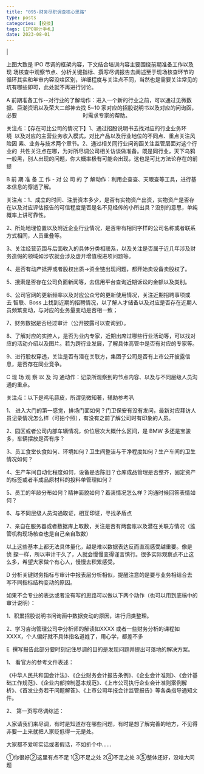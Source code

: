 ```yaml
---
title: "095-财务尽职调查核心思路"
type: posts
categories: [投技]
tags: [IPO审计手札]
date: 2023-08-01
---
```

[](https://img.richfan.site/ibank/IPO审计札记/095-财务尽职调查核心思路_1.png)|

上图大致是 IPO 尽调的框架内容，下文结合培训内容主要围绕前期准备工作以及现 场核查中观察节点、分析关键指标、撰写尽调报告去阐述至于现场核查环节的循环其实和年审内容没啥区别，详细程度与关注点不同，当然也是需要关注常见的坑有哪些即可，此处就不再进行讨论。

A 前期准备工作--对行业的了解动作：进入一个新的行业之前，可以通过见微数据、巨潮资讯以及荣大二郎神去找 5~10 家对应的招股说明书以及对应的问询函，必要                                            时需求专家的帮助。

关注点：【存在可比公司的情况下】1、通过招股说明书去找对应的行业业务环境  以及对应的主营业务收入模式，对比产品以及行业地位的不同点、重点关注风险因 素、业务与技术两个章节。2、通过相关同行业问询函关注监管层面对这个行业的  共性关注点在哪，为对所尽调公司相关访谈做准备。既是同行业，天下乌鸦一般黑，别人出现的问题，你大概率极有可能会出现，这也是可比方法论存在的前提

B 前 期 准 备 工 作 - 对 公 司 的 了 解动作：利用企查查、天眼查等工具，进行基本信息的穿透了解。

关注点：1、成立的时间、注册资本多少，是否有实物资产出资，实物资产是否存在以及对应评估报告的可信程度是否是名不见经传的小所出具？没别的意思，单纯概率上讲可靠性。

2、所处地理位置以及附近企业行业情况，是否带有相同字样的公司名称或者联系方式相同，人员重叠等。

3、关注经营范围与后面收入的具体分类相联系，以及关注是否属于近几年涉及财务造假的领域如涉农就会涉及虚开增值税进项问题等。

4、是否有动产抵押或者股权出质→资金链出现问题，都开始卖设备卖股权了。

5、搜索是否存在公司负面新闻等，去信用平台查询近期诉讼的金额以及类别。

6、公司官网的更新频率以及对应公众号的更新使用情况，关注近期招聘事项或去 智联、Boss 上找到近期的招聘情况，以了解人才储备以及对应是否存在近期人员频繁变动，与对应的业务量变动是否相一致；

7、财务数据是否经过审计（公开披露可以查询到）。

8、了解对应的实控人，是否为业内专家，近期出席过哪些行业活动等，可以找对应的活动介绍以及图片。若为跨行业发展，了解具体高管中是否有对应的专家等。

9、进行股权穿透，关注是否有潜在关联方，集团子公司是否有上市公开披露信息，是否存在同业竞争。

C 现 场 观 察 以 及 沟 通动作：记录所观察到的节点内容、以及与不同层级人员沟通的重点。

关注点：以下是鸡毛蒜皮，所谓见微知著，辅助参考叭

1、 进入大门的第一感觉，排场门面如何？门卫保安有没有发问，最新对应拜访人员记录情况怎么样（可拍个照），有没有之前了解公司时有印象的人员。

2、园区或者公司内部车辆情况，价位层次大概什么区间，是 BMW 多还是宝骏多，车辆摆放是否有序？

3、员工食堂伙食如何、环境如何？卫生间整洁与干净程度如何？生产车间的卫生情况如何？

4、生产车间自动化程度如何，设备是否陈旧？仓库成品管理是否整齐，固定资产的标签或者半成品原材料的投料单管理如何？

5、员工的年龄分布如何？精神面貌如何？着装情况怎么样？沟通时候回答表情如何？

6、与不同层级人员沟通取证，相互印证，寻找矛盾点

7、亲自在服务器或者数据库上取数，关注是否有两套账以及潜在关联方情况（监管机构现场核查也是自己亲自取数）

以上这些基本上都无法具体量化，越是难以数据表达反而直观感受越重要。像是侦 探一样，所以审计干久了，人就会慢慢变得谨言慎行。很多实际观察点不止这么多，希望大家做个有心人，慢慢去积累感受。

D 分析关键财务指标与审计中报表层分析相似，提醒注意的是要与业务相结合去写不同指标结构变动的原因。

如果不会专业的表达或者没有写的思路可以做以下两个动作（也可以用到底稿中的审计说明）：

1、积累招股说明书问询函中数据变动的原因，进行归类整理。

2、学习咨询管理公司中分析师的解读如XXXX 或者一些财务分析的课程如XXXX，个人偏好就不具体指名道姓了，用心学，都差不多

E  撰写报告此部分要时刻记住尽调的目的是发现问题并提出可落地的解决方案。

1、 看官方的参考文件表述：

《中华人民共和国会计法》、《企业财务会计报告条例》、《企业会计准则》、《会计基础工作规范》、《企业内部控制基本规范》、《上市公司执行企业会计准则案例解析》、《首发业务若干问题解答》、《上市公司年报会计监管报告》等各类指导通知文件。

2、 第一页写尽调综述：

人家请我们来尽调，有时是知道存在哪些问题，有时是想了解完善的地方，不见得非要一上来就把人家贬低得一无是处。

大家都不爱听实话或者假话，不如折个中......

①你很好②这里有点不足 1③不足之处 2④不足之处 3⑤整体还好，没啥大问题